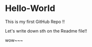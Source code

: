 Hello-World
===========

This is my first GitHub Repo !!

Let's write down sth on the Readme file!!

wow~~~
